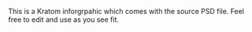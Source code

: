This is a Kratom inforgrpahic which comes with the source PSD file. Feel free to edit and use as you see fit.
